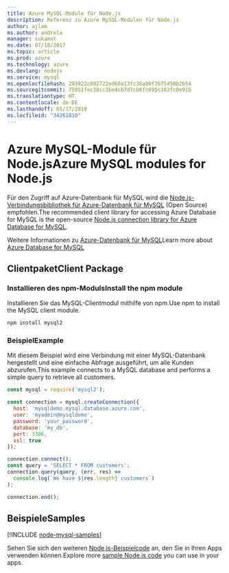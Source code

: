 ```yaml
---
title: Azure MySQL-Module für Node.js
description: Referenz zu Azure MySQL-Modulen für Node.js
author: ajlam
ms.author: andrela
manager: sukamat
ms.date: 07/18/2017
ms.topic: article
ms.prod: azure
ms.technology: azure
ms.devlang: nodejs
ms.service: mysql
ms.openlocfilehash: 293922c892722ed68a13fc36a80f7675450b2b54
ms.sourcegitcommit: 75051fec38cc3be4cb7d7cb6fc695c162fc0e91b
ms.translationtype: HT
ms.contentlocale: de-DE
ms.lasthandoff: 05/17/2018
ms.locfileid: "34261810"
---
```

# <a name="azure-mysql-modules-for-nodejs"></a><span data-ttu-id="1ef74-103">Azure MySQL-Module für Node.js</span><span class="sxs-lookup"><span data-stu-id="1ef74-103">Azure MySQL modules for Node.js</span></span>

<span data-ttu-id="1ef74-104">Für den Zugriff auf Azure-Datenbank für MySQL wird die [Node.js-Verbindungsbibliothek für Azure-Datenbank für MySQL](https://github.com/sidorares/node-mysql2) (Open Source) empfohlen.</span><span class="sxs-lookup"><span data-stu-id="1ef74-104">The recommended client library for accessing Azure Database for MySQL is the open-source [Node.js connection library for Azure Database for MySQL](https://github.com/sidorares/node-mysql2).</span></span> 

<span data-ttu-id="1ef74-105">Weitere Informationen zu [Azure-Datenbank für MySQL](https://docs.microsoft.com/azure/MySQL/)</span><span class="sxs-lookup"><span data-stu-id="1ef74-105">Learn more about [Azure Database for MySQL](https://docs.microsoft.com/azure/MySQL/)</span></span>

## <a name="client-package"></a><span data-ttu-id="1ef74-106">Clientpaket</span><span class="sxs-lookup"><span data-stu-id="1ef74-106">Client Package</span></span>

### <a name="install-the-npm-module"></a><span data-ttu-id="1ef74-107">Installieren des npm-Moduls</span><span class="sxs-lookup"><span data-stu-id="1ef74-107">Install the npm module</span></span>

<span data-ttu-id="1ef74-108">Installieren Sie das MySQL-Clientmodul mithilfe von npm.</span><span class="sxs-lookup"><span data-stu-id="1ef74-108">Use npm to install the MySQL client module.</span></span>

```bash
npm install mysql2
```   

### <a name="example"></a><span data-ttu-id="1ef74-109">Beispiel</span><span class="sxs-lookup"><span data-stu-id="1ef74-109">Example</span></span>

<span data-ttu-id="1ef74-110">Mit diesem Beispiel wird eine Verbindung mit einer MySQL-Datenbank hergestellt und eine einfache Abfrage ausgeführt, um alle Kunden abzurufen.</span><span class="sxs-lookup"><span data-stu-id="1ef74-110">This example connects to a MySQL database and performs a simple query to retrieve all customers.</span></span>

```javascript
const mysql = require('mysql2');

const connection = mysql.createConnection({
  host: 'mysqldemo.mysql.database.azure.com',
  user: 'myadmin@mysqldemo',
  password: 'your_password',
  database: 'my_db',
  port: 3306,
  ssl: true
});

connection.connect();
const query = 'SELECT * FROM customers';
connection.query(query, (err, res) =>
  console.log(`We have ${res.length} customers`)
);

connection.end();
```

## <a name="samples"></a><span data-ttu-id="1ef74-111">Beispiele</span><span class="sxs-lookup"><span data-stu-id="1ef74-111">Samples</span></span>

[!INCLUDE [node-mysql-samples](../docs-ref-conceptual/includes/mysql-samples.md)]

<span data-ttu-id="1ef74-112">Sehen Sie sich den weiteren [Node.js-Beispielcode](https://azure.microsoft.com/resources/samples/?platform=nodejs) an, den Sie in Ihren Apps verwenden können.</span><span class="sxs-lookup"><span data-stu-id="1ef74-112">Explore more [sample Node.js code](https://azure.microsoft.com/resources/samples/?platform=nodejs) you can use in your apps.</span></span>
